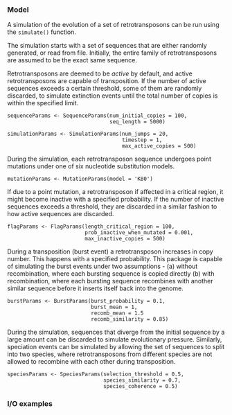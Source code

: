 ### Model

A simulation of the evolution of a set of retrotransposons can be run using
the `simulate()` function. 

The simulation starts with a set of sequences that are either randomly
generated, or read from file. Initially, the entire family of retrotransposons
are assumed to be the exact same sequence.

Retrotransposons are deemed to be *active* by default, and active
retrotransposons are capable of transposition. If the number of active sequences
exceeds a certain threshold, some of them are randomly discarded, to simulate
extinction events until the total number of copies is within the specified
limit.


```
sequenceParams <- SequenceParams(num_initial_copies = 100, 
                                 seq_length = 5000)

simulationParams <- SimulationParams(num_jumps = 20,
                                     timestep = 1,
                                     max_active_copies = 500)
```

During the simulation, each retrotransposon sequence undergoes point mutations
under one of six nucleotide substitution models.

```
mutationParams <- MutationParams(model = 'K80') 
```

If due to a point mutation, a retrotransposon if affected in a critical region,
it might become inactive with a specified probability. If the number of inactive
sequences exceeds a threshold, they are discarded in a similar fashion to how
active sequences are discarded.

```
flagParams <- FlagParams(length_critical_region = 100,
                         prob_inactive_when_mutated = 0.001,
                         max_inactive_copies = 500)
```

During a transposition (burst event) a retrotransposon increases in copy number.
This happens with a specified probability. This package is capable of simulating
the burst events under two assumptions - (a) without recombination, where each
bursting sequence is copied directly (b) with recombination, where each
bursting sequence recombines with another similar sequence before it inserts
itself back into the genome. 

```
burstParams <- BurstParams(burst_probability = 0.1,
                           burst_mean = 1,
                           recomb_mean = 1.5
                           recomb_similarity = 0.85)
```

During the simulation, sequences that diverge from the initial sequence by a
large amount can be discarded to simulate evolutionary pressure. Similarly,
speciation events can be simulated by allowing the set of sequences to split
into two species, where retrotransposons from different species are not allowed
to recombine with each other during transposition.

```
speciesParams <- SpeciesParams(selection_threshold = 0.5,
                               species_similarity = 0.7,
                               species_coherence = 0.5)
```

### I/O examples


